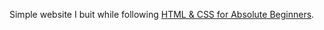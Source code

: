 Simple website I buit while following [HTML & CSS for Absolute Beginners](https://youtu.be/1L2YiWdaUDM?feature=shared).
